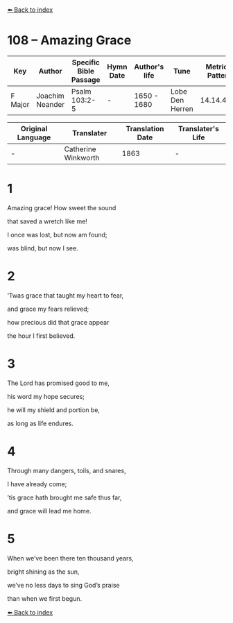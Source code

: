 [⬅️ Back to index](../README.md)

# 108 – Amazing Grace

Key | Author   | Specific Bible Passage     |Hymn Date |Author's life |Tune |Metrical Pattern   |Composer/Source                                                                                        
-- | --------- | ---------------------------|----------|--------------|-----|-------------------|-------------   
F Major  | Joachim Neander      | Psalm 103:2-5 | -  | 1650 - 1680 | Lobe Den Herren | 14.14.4.7.8 | Chorale Book for England, 1863 

Original Language | Translater | Translation Date   | Translater's Life     
----------------- | --------- | --------------------|-------------   
\-  | Catherine Winkworth      | 1863 | -  | 1827 - 1878 



# 1

Amazing grace! How sweet the sound

that saved a wretch like me!

I once was lost, but now am found;

was blind, but now I see.



# 2

‘Twas grace that taught my heart to fear,

and grace my fears relieved;

how precious did that grace appear

the hour I first believed.



# 3

The Lord has promised good to me,

his word my hope secures;

he will my shield and portion be,

as long as life endures.



# 4

Through many dangers, toils, and snares,

I have already come;

’tis grace hath brought me safe thus far,

and grace will lead me home.



# 5

When we’ve been there ten thousand years,

bright shining as the sun,

we’ve no less days to sing God’s praise

than when we first begun.

[⬅️ Back to index](../README.md)
